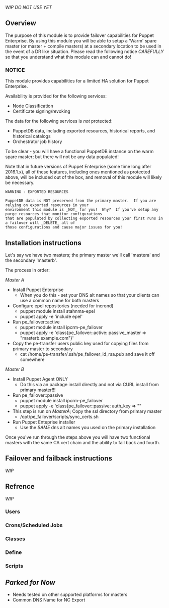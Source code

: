 *_WIP DO NOT USE YET_*

## Overview

The purpose of this module is to provide failover capabilities for Puppet Enterprise.  By using this module 
you will be able to setup a 'Warm' spare master (or master + compile masters) at a secondary location to be used 
in the event of a DR like situation.  Please read the following notice _CAREFULLY_ so that you understand what this module 
can and cannot do!

### NOTICE

This module provides capabilities for a limited HA solution for Puppet Enterprise.

Availability is provided for the following services:

- Node Classification
- Certificate signing/revoking

The data for the following services is *not* protected:

- PuppetDB data, including exported resources, historical reports, and
  historical catalogs
- Orchestrator job history

To be clear - you will have a functional PuppetDB instance on the warm spare master; but there will not 
be any data populated!

Note that in future versions of Puppet Enterprise (some time long after
2016.1.x), all of these features, including ones mentioned as protected above,
will be included out of the box, and removal of this module will likely be
necessary.

``` 
WARNING - EXPORTED RESOURCES

PuppetDB data is NOT preserved from the primary master.  If you are relying on exported resources in your 
environment this module is _NOT_ for you!  Why?  If you've setup any purge resources that monitor configurations
that are populated by collecting exported resources your first runs in a failover will _DELETE_ all of
those configurations and cause major issues for you!

```


## Installation instructions
Let's say we have two masters; the primary master we'll call 'mastera' and the secondary 'masterb'.

The process in order:

*Master A*
  - Install Puppet Enterprise
    - When you do this - set your DNS alt names so that your clients can use a common name for both masters
  - Configure epel repositories (needed for incrond)
    - puppet module install stahnma-epel
    - puppet apply -e 'include epel'
  - Run pe_failover::active
    - puppet module install ipcrm-pe_failover
    - puppet apply -e 'class{pe_failover::active: passive_master => "masterb.example.com"}'
  - Copy the pe-transfer users public key used for copying files from primary master to secondary
    - cat /home/pe-transfer/.ssh/pe_failover_id_rsa.pub and save it off somewhere

*Master B*

  - Install Puppet Agent ONLY
    - Do this via an package install directly and not via CURL install from primary master!!!
  - Run pe_failover::passive
    - puppet module install ipcrm-pe_failover
    - puppet apply -e 'class{pe_failover::passive: auth_key => "<paste your copied key here>"
  - This step is run on *MasterA*; Copy the ssl directory from primary master
    - /opt/pe_failover/scripts/sync_certs.sh
  - Run Puppet Enteprise installer
    - Use the _SAME_ dns alt names you used on the primary installation

Once you've run through the steps above you will have two functional masters with the same CA cert chain and the ability to
fail back and fourth.

## Failover and failback instructions
_WIP_

## Refrence
_WIP_

### Users
### Crons/Scheduled Jobs
### Classes
### Define
### Scripts

## _Parked for Now_
- Needs tested on other supported platforms for masters
- Common DNS Name for NC Export


